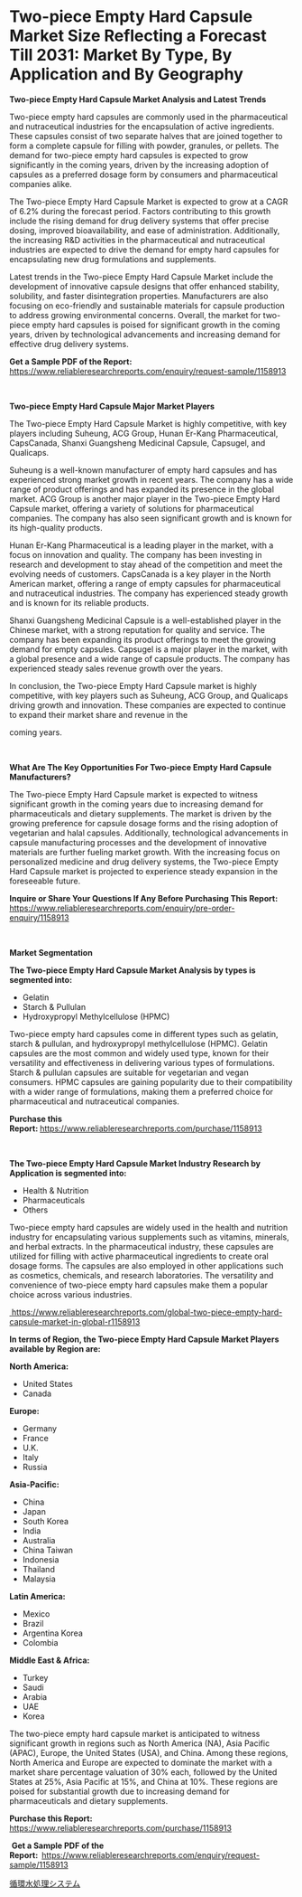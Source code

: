 <p><h1>Two-piece Empty Hard Capsule Market Size Reflecting a Forecast Till 2031: Market By Type, By Application and By Geography</h1></p><p><strong>Two-piece Empty Hard Capsule Market Analysis and Latest Trends</strong></p>
<p><p>Two-piece empty hard capsules are commonly used in the pharmaceutical and nutraceutical industries for the encapsulation of active ingredients. These capsules consist of two separate halves that are joined together to form a complete capsule for filling with powder, granules, or pellets. The demand for two-piece empty hard capsules is expected to grow significantly in the coming years, driven by the increasing adoption of capsules as a preferred dosage form by consumers and pharmaceutical companies alike.</p><p>The Two-piece Empty Hard Capsule Market is expected to grow at a CAGR of 6.2% during the forecast period. Factors contributing to this growth include the rising demand for drug delivery systems that offer precise dosing, improved bioavailability, and ease of administration. Additionally, the increasing R&D activities in the pharmaceutical and nutraceutical industries are expected to drive the demand for empty hard capsules for encapsulating new drug formulations and supplements.</p><p>Latest trends in the Two-piece Empty Hard Capsule Market include the development of innovative capsule designs that offer enhanced stability, solubility, and faster disintegration properties. Manufacturers are also focusing on eco-friendly and sustainable materials for capsule production to address growing environmental concerns. Overall, the market for two-piece empty hard capsules is poised for significant growth in the coming years, driven by technological advancements and increasing demand for effective drug delivery systems.</p></p>
<p><strong>Get a Sample PDF of the Report:&nbsp;</strong> <a href="https://www.reliableresearchreports.com/enquiry/request-sample/1158913">https://www.reliableresearchreports.com/enquiry/request-sample/1158913</a></p>
<p>&nbsp;</p>
<p><strong>Two-piece Empty Hard Capsule Major Market Players</strong></p>
<p><p>The Two-piece Empty Hard Capsule Market is highly competitive, with key players including Suheung, ACG Group, Hunan Er-Kang Pharmaceutical, CapsCanada, Shanxi Guangsheng Medicinal Capsule, Capsugel, and Qualicaps. </p><p>Suheung is a well-known manufacturer of empty hard capsules and has experienced strong market growth in recent years. The company has a wide range of product offerings and has expanded its presence in the global market. ACG Group is another major player in the Two-piece Empty Hard Capsule market, offering a variety of solutions for pharmaceutical companies. The company has also seen significant growth and is known for its high-quality products.</p><p>Hunan Er-Kang Pharmaceutical is a leading player in the market, with a focus on innovation and quality. The company has been investing in research and development to stay ahead of the competition and meet the evolving needs of customers. CapsCanada is a key player in the North American market, offering a range of empty capsules for pharmaceutical and nutraceutical industries. The company has experienced steady growth and is known for its reliable products.</p><p>Shanxi Guangsheng Medicinal Capsule is a well-established player in the Chinese market, with a strong reputation for quality and service. The company has been expanding its product offerings to meet the growing demand for empty capsules. Capsugel is a major player in the market, with a global presence and a wide range of capsule products. The company has experienced steady sales revenue growth over the years.</p><p>In conclusion, the Two-piece Empty Hard Capsule market is highly competitive, with key players such as Suheung, ACG Group, and Qualicaps driving growth and innovation. These companies are expected to continue to expand their market share and revenue in the</p><p>coming years.</p></p>
<p>&nbsp;</p>
<p><strong>What Are The Key Opportunities For Two-piece Empty Hard Capsule Manufacturers?</strong></p>
<p><p>The Two-piece Empty Hard Capsule market is expected to witness significant growth in the coming years due to increasing demand for pharmaceuticals and dietary supplements. The market is driven by the growing preference for capsule dosage forms and the rising adoption of vegetarian and halal capsules. Additionally, technological advancements in capsule manufacturing processes and the development of innovative materials are further fueling market growth. With the increasing focus on personalized medicine and drug delivery systems, the Two-piece Empty Hard Capsule market is projected to experience steady expansion in the foreseeable future.</p></p>
<p><strong>Inquire or Share Your Questions If Any Before Purchasing This Report:</strong> <a href="https://www.reliableresearchreports.com/enquiry/pre-order-enquiry/1158913">https://www.reliableresearchreports.com/enquiry/pre-order-enquiry/1158913</a></p>
<p>&nbsp;</p>
<p><strong>Market Segmentation</strong></p>
<p><strong>The Two-piece Empty Hard Capsule Market Analysis by types is segmented into:</strong></p>
<p><ul><li>Gelatin</li><li>Starch & Pullulan</li><li>Hydroxypropyl Methylcellulose (HPMC)</li></ul></p>
<p><p>Two-piece empty hard capsules come in different types such as gelatin, starch & pullulan, and hydroxypropyl methylcellulose (HPMC). Gelatin capsules are the most common and widely used type, known for their versatility and effectiveness in delivering various types of formulations. Starch & pullulan capsules are suitable for vegetarian and vegan consumers. HPMC capsules are gaining popularity due to their compatibility with a wider range of formulations, making them a preferred choice for pharmaceutical and nutraceutical companies.</p></p>
<p><strong>Purchase this Report:&nbsp;</strong><a href="https://www.reliableresearchreports.com/purchase/1158913">https://www.reliableresearchreports.com/purchase/1158913</a></p>
<p>&nbsp;</p>
<p><strong>The Two-piece Empty Hard Capsule Market Industry Research by Application is segmented into:</strong></p>
<p><ul><li>Health & Nutrition</li><li>Pharmaceuticals</li><li>Others</li></ul></p>
<p><p>Two-piece empty hard capsules are widely used in the health and nutrition industry for encapsulating various supplements such as vitamins, minerals, and herbal extracts. In the pharmaceutical industry, these capsules are utilized for filling with active pharmaceutical ingredients to create oral dosage forms. The capsules are also employed in other applications such as cosmetics, chemicals, and research laboratories. The versatility and convenience of two-piece empty hard capsules make them a popular choice across various industries.</p></p>
<p><a href="https://www.reliableresearchreports.com/global-two-piece-empty-hard-capsule-market-in-global-r1158913">&nbsp;https://www.reliableresearchreports.com/global-two-piece-empty-hard-capsule-market-in-global-r1158913</a></p>
<p><strong>In terms of Region, the Two-piece Empty Hard Capsule Market Players available by Region are:</strong></p>
<p>
    <p> <strong> North America: </strong>
        <ul>
            <li>United States</li>
            <li>Canada</li>
        </ul>
        </p> 
    <p> <strong> Europe: </strong>
        <ul>
            <li>Germany</li>
            <li>France</li>
            <li>U.K.</li>
            <li>Italy</li>
            <li>Russia</li>
        </ul>
        </p> 
    <p> <strong> Asia-Pacific: </strong>
        <ul>
            <li>China</li>
            <li>Japan</li>
            <li>South Korea</li>
            <li>India</li>
            <li>Australia</li>
            <li>China Taiwan</li>
            <li>Indonesia</li>
            <li>Thailand</li>
            <li>Malaysia</li>
        </ul>
        </p> 
    <p> <strong> Latin America: </strong>
        <ul>
            <li>Mexico</li>
            <li>Brazil</li>
            <li>Argentina Korea</li>
            <li>Colombia</li>
        </ul>
        </p> 
    <p> <strong> Middle East & Africa: </strong>
        <ul>
            <li>Turkey</li>
            <li>Saudi</li>
            <li>Arabia</li>
            <li>UAE</li>
            <li>Korea</li>
        </ul>
    </p>
    </p>
<p><p>The two-piece empty hard capsule market is anticipated to witness significant growth in regions such as North America (NA), Asia Pacific (APAC), Europe, the United States (USA), and China. Among these regions, North America and Europe are expected to dominate the market with a market share percentage valuation of 30% each, followed by the United States at 25%, Asia Pacific at 15%, and China at 10%. These regions are poised for substantial growth due to increasing demand for pharmaceuticals and dietary supplements.</p></p>
<p><strong>Purchase this Report: </strong><a href="https://www.reliableresearchreports.com/purchase/1158913">https://www.reliableresearchreports.com/purchase/1158913</a></p>
<p>&nbsp;<strong>Get a Sample PDF of the Report:&nbsp;&nbsp;</strong><a href="https://www.reliableresearchreports.com/enquiry/request-sample/1158913">https://www.reliableresearchreports.com/enquiry/request-sample/1158913</a></p>
<p><strong></strong></p>
<p><p><a href="https://github.com/JoanaNitzsche/Market-Research-Report-List-1/blob/main/939047288451.md">循環水処理システム</a></p></p>